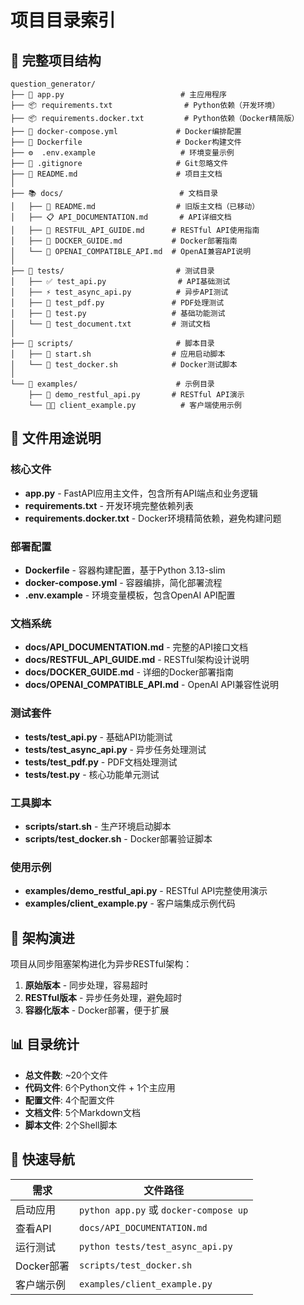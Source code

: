 # 项目目录索引

## 📁 完整项目结构

```
question_generator/
├── 🐍 app.py                          # 主应用程序
├── 📦 requirements.txt                # Python依赖（开发环境）
├── 📦 requirements.docker.txt         # Python依赖（Docker精简版）
├── 🐳 docker-compose.yml             # Docker编排配置
├── 🐳 Dockerfile                     # Docker构建文件
├── ⚙️  .env.example                   # 环境变量示例
├── 📝 .gitignore                     # Git忽略文件
├── 📖 README.md                      # 项目主文档
│
├── 📚 docs/                          # 文档目录
│   ├── 📄 README.md                  # 旧版主文档（已移动）
│   ├── 📋 API_DOCUMENTATION.md       # API详细文档
│   ├── 🔗 RESTFUL_API_GUIDE.md      # RESTful API使用指南
│   ├── 🐳 DOCKER_GUIDE.md           # Docker部署指南
│   └── 🔌 OPENAI_COMPATIBLE_API.md  # OpenAI兼容API说明
│
├── 🧪 tests/                         # 测试目录
│   ├── ✅ test_api.py                # API基础测试
│   ├── ⚡ test_async_api.py          # 异步API测试
│   ├── 📄 test_pdf.py               # PDF处理测试
│   ├── 🔧 test.py                   # 基础功能测试
│   └── 📝 test_document.txt         # 测试文档
│
├── 📜 scripts/                       # 脚本目录
│   ├── 🚀 start.sh                  # 应用启动脚本
│   └── 🐳 test_docker.sh            # Docker测试脚本
│
└── 📖 examples/                      # 示例目录
    ├── 🔗 demo_restful_api.py       # RESTful API演示
    └── 👨‍💻 client_example.py          # 客户端使用示例
```

## 🎯 文件用途说明

### 核心文件
- **app.py** - FastAPI应用主文件，包含所有API端点和业务逻辑
- **requirements.txt** - 开发环境完整依赖列表
- **requirements.docker.txt** - Docker环境精简依赖，避免构建问题

### 部署配置
- **Dockerfile** - 容器构建配置，基于Python 3.13-slim
- **docker-compose.yml** - 容器编排，简化部署流程
- **.env.example** - 环境变量模板，包含OpenAI API配置

### 文档系统
- **docs/API_DOCUMENTATION.md** - 完整的API接口文档
- **docs/RESTFUL_API_GUIDE.md** - RESTful架构设计说明
- **docs/DOCKER_GUIDE.md** - 详细的Docker部署指南
- **docs/OPENAI_COMPATIBLE_API.md** - OpenAI API兼容性说明

### 测试套件
- **tests/test_api.py** - 基础API功能测试
- **tests/test_async_api.py** - 异步任务处理测试
- **tests/test_pdf.py** - PDF文档处理测试
- **tests/test.py** - 核心功能单元测试

### 工具脚本
- **scripts/start.sh** - 生产环境启动脚本
- **scripts/test_docker.sh** - Docker部署验证脚本

### 使用示例
- **examples/demo_restful_api.py** - RESTful API完整使用演示
- **examples/client_example.py** - 客户端集成示例代码

## 🔄 架构演进

项目从同步阻塞架构进化为异步RESTful架构：

1. **原始版本** - 同步处理，容易超时
2. **RESTful版本** - 异步任务处理，避免超时
3. **容器化版本** - Docker部署，便于扩展

## 📊 目录统计

- **总文件数**: ~20个文件
- **代码文件**: 6个Python文件 + 1个主应用
- **配置文件**: 4个配置文件
- **文档文件**: 5个Markdown文档
- **脚本文件**: 2个Shell脚本

## 🎯 快速导航

| 需求 | 文件路径 |
|------|----------|
| 启动应用 | `python app.py` 或 `docker-compose up` |
| 查看API | `docs/API_DOCUMENTATION.md` |
| 运行测试 | `python tests/test_async_api.py` |
| Docker部署 | `scripts/test_docker.sh` |
| 客户端示例 | `examples/client_example.py` |
